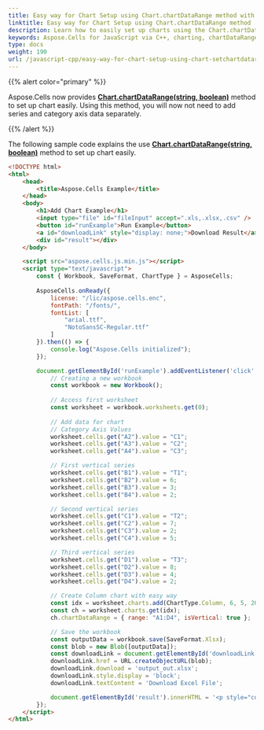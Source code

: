 ```yaml
---
title: Easy way for Chart Setup using Chart.chartDataRange method with JavaScript via C++
linktitle: Easy way for Chart Setup using Chart.chartDataRange method
description: Learn how to easily set up charts using the Chart.chartDataRange method in Aspose.Cells for JavaScript via C++. Our guide will show you how to specify the data range for your chart, allowing you to create professional and accurate charts with minimal effort.
keywords: Aspose.Cells for JavaScript via C++, charting, chartDataRange method, data range, professional, accurate, charts.
type: docs
weight: 190
url: /javascript-cpp/easy-way-for-chart-setup-using-chart-setchartdatarange-method/
---
```


{{% alert color="primary" %}}

Aspose.Cells now provides [**Chart.chartDataRange(string, boolean)**](https://reference.aspose.com/cells/javascript-cpp/chart/#chartDataRange-string-boolean-) method to set up chart easily. Using this method, you will now not need to add series and category axis data separately.

{{% /alert %}}

The following sample code explains the use [**Chart.chartDataRange(string, boolean)**](https://reference.aspose.com/cells/javascript-cpp/chart/#chartDataRange-string-boolean-) method to set up chart easily.

```html
<!DOCTYPE html>
<html>
    <head>
        <title>Aspose.Cells Example</title>
    </head>
    <body>
        <h1>Add Chart Example</h1>
        <input type="file" id="fileInput" accept=".xls,.xlsx,.csv" />
        <button id="runExample">Run Example</button>
        <a id="downloadLink" style="display: none;">Download Result</a>
        <div id="result"></div>
    </body>

    <script src="aspose.cells.js.min.js"></script>
    <script type="text/javascript">
        const { Workbook, SaveFormat, ChartType } = AsposeCells;
        
        AsposeCells.onReady({
            license: "/lic/aspose.cells.enc",
            fontPath: "/fonts/",
            fontList: [
                "arial.ttf",
                "NotoSansSC-Regular.ttf"
            ]
        }).then(() => {
            console.log("Aspose.Cells initialized");
        });

        document.getElementById('runExample').addEventListener('click', async () => {
            // Creating a new workbook
            const workbook = new Workbook();
            
            // Access first worksheet
            const worksheet = workbook.worksheets.get(0);
            
            // Add data for chart
            // Category Axis Values
            worksheet.cells.get("A2").value = "C1";
            worksheet.cells.get("A3").value = "C2";
            worksheet.cells.get("A4").value = "C3";

            // First vertical series
            worksheet.cells.get("B1").value = "T1";
            worksheet.cells.get("B2").value = 6;
            worksheet.cells.get("B3").value = 3;
            worksheet.cells.get("B4").value = 2;

            // Second vertical series
            worksheet.cells.get("C1").value = "T2";
            worksheet.cells.get("C2").value = 7;
            worksheet.cells.get("C3").value = 2;
            worksheet.cells.get("C4").value = 5;

            // Third vertical series
            worksheet.cells.get("D1").value = "T3";
            worksheet.cells.get("D2").value = 8;
            worksheet.cells.get("D3").value = 4;
            worksheet.cells.get("D4").value = 2;

            // Create Column chart with easy way
            const idx = worksheet.charts.add(ChartType.Column, 6, 5, 20, 13);
            const ch = worksheet.charts.get(idx);
            ch.chartDataRange = { range: "A1:D4", isVertical: true };

            // Save the workbook
            const outputData = workbook.save(SaveFormat.Xlsx);
            const blob = new Blob([outputData]);
            const downloadLink = document.getElementById('downloadLink');
            downloadLink.href = URL.createObjectURL(blob);
            downloadLink.download = 'output_out.xlsx';
            downloadLink.style.display = 'block';
            downloadLink.textContent = 'Download Excel File';

            document.getElementById('result').innerHTML = '<p style="color: green;">Workbook created and chart added successfully! Click the download link to get the file.</p>';
        });
    </script>
</html>
```